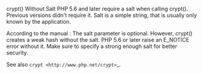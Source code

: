 crypt() Without Salt
PHP 5.6 and later require a salt when calling crypt(). Previous versions didn't require it. Salt is a simple string, that is usually only known by the application.

According to the manual : The salt parameter is optional. However, crypt() creates a weak hash without the salt. PHP 5.6 or later raise an E_NOTICE error without it. Make sure to specify a strong enough salt for better security.

<?php
// Set the password
$password = 'mypassword';

// Get the hash, letting the salt be automatically generated
// This generates a notice after PHP 5.6
$hash = crypt($password);


$hash = crypt($password);

?>

See also `crypt <http://www.php.net/crypt>`_.
